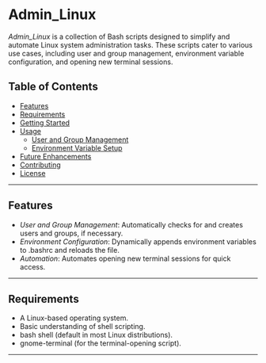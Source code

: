 # Admin_Linux

*Admin_Linux* is a collection of Bash scripts designed to simplify and automate Linux system administration tasks. These scripts cater to various use cases, including user and group management, environment variable configuration, and opening new terminal sessions.

## Table of Contents

- [Features](#features)
- [Requirements](#requirements)
- [Getting Started](#getting-started)
- [Usage](#usage)
  - [User and Group Management](#user-and-group-management)
  - [Environment Variable Setup](#environment-variable-setup)
- [Future Enhancements](#future-enhancements)
- [Contributing](#contributing)
- [License](#license)

---

## Features

- *User and Group Management*: Automatically checks for and creates users and groups, if necessary.
- *Environment Configuration*: Dynamically appends environment variables to .bashrc and reloads the file.
- *Automation*: Automates opening new terminal sessions for quick access.

---

## Requirements

- A Linux-based operating system.
- Basic understanding of shell scripting.
- bash shell (default in most Linux distributions).
- gnome-terminal (for the terminal-opening script).

---
